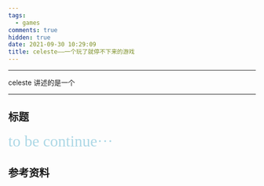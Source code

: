 ```yaml
---
tags:
  - games
comments: true
hidden: true
date: 2021-09-30 10:29:09
title: celeste——一个玩了就停不下来的游戏
---
```

***
celeste 讲述的是一个<!-- more -->
***
## 标题
<font size=6 face="幼圆" color='lightblue'>to be continue···</font>
## 参考资料
